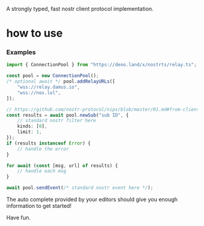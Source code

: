A strongly typed, fast nostr client protocol implementation.

# how to use

### Examples

```ts
import { ConnectionPool } from "https://deno.land/x/nostrts/relay.ts";

const pool = new ConnectionPool();
/* optional await */ pool.addRelayURLs([
    "wss://relay.damus.io",
    "wss://nos.lol",
]);

// https://github.com/nostr-protocol/nips/blob/master/01.md#from-client-to-relay-sending-events-and-creating-subscriptions
const results = await pool.newSub("sub ID", {
    // standard nostr filter here
    kinds: [0],
    limit: 1,
});
if (results instanceof Error) {
    // handle the error
}

for await (const [msg, url] of results) {
    // handle each msg
}

await pool.sendEvent(/* standard nostr event here */);
```

The auto complete provided by your editors should give you enough information to get started!

Have fun.
